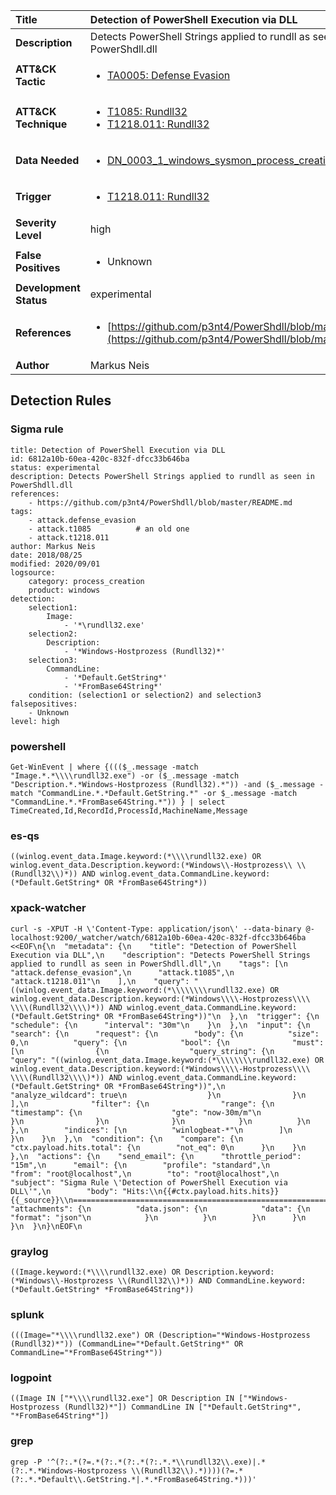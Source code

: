 | Title                    | Detection of PowerShell Execution via DLL       |
|:-------------------------|:------------------|
| **Description**          | Detects PowerShell Strings applied to rundll as seen in PowerShdll.dll |
| **ATT&amp;CK Tactic**    |  <ul><li>[TA0005: Defense Evasion](https://attack.mitre.org/tactics/TA0005)</li></ul>  |
| **ATT&amp;CK Technique** | <ul><li>[T1085: Rundll32](https://attack.mitre.org/techniques/T1085)</li><li>[T1218.011: Rundll32](https://attack.mitre.org/techniques/T1218/011)</li></ul>  |
| **Data Needed**          | <ul><li>[DN_0003_1_windows_sysmon_process_creation](../Data_Needed/DN_0003_1_windows_sysmon_process_creation.md)</li></ul>  |
| **Trigger**              | <ul><li>[T1218.011: Rundll32](../Triggers/T1218.011.md)</li></ul>  |
| **Severity Level**       | high |
| **False Positives**      | <ul><li>Unknown</li></ul>  |
| **Development Status**   | experimental |
| **References**           | <ul><li>[https://github.com/p3nt4/PowerShdll/blob/master/README.md](https://github.com/p3nt4/PowerShdll/blob/master/README.md)</li></ul>  |
| **Author**               | Markus Neis |


## Detection Rules

### Sigma rule

```
title: Detection of PowerShell Execution via DLL
id: 6812a10b-60ea-420c-832f-dfcc33b646ba
status: experimental
description: Detects PowerShell Strings applied to rundll as seen in PowerShdll.dll
references:
    - https://github.com/p3nt4/PowerShdll/blob/master/README.md
tags:
    - attack.defense_evasion
    - attack.t1085          # an old one
    - attack.t1218.011
author: Markus Neis
date: 2018/08/25
modified: 2020/09/01
logsource:
    category: process_creation
    product: windows
detection:
    selection1:
        Image:
            - '*\rundll32.exe'
    selection2:
        Description:
            - '*Windows-Hostprozess (Rundll32)*'
    selection3:
        CommandLine:
            - '*Default.GetString*'
            - '*FromBase64String*'
    condition: (selection1 or selection2) and selection3
falsepositives:
    - Unknown
level: high

```





### powershell
    
```
Get-WinEvent | where {((($_.message -match "Image.*.*\\\\rundll32.exe") -or ($_.message -match "Description.*.*Windows-Hostprozess (Rundll32).*")) -and ($_.message -match "CommandLine.*.*Default.GetString.*" -or $_.message -match "CommandLine.*.*FromBase64String.*")) } | select TimeCreated,Id,RecordId,ProcessId,MachineName,Message
```


### es-qs
    
```
((winlog.event_data.Image.keyword:(*\\\\rundll32.exe) OR winlog.event_data.Description.keyword:(*Windows\\-Hostprozess\\ \\(Rundll32\\)*)) AND winlog.event_data.CommandLine.keyword:(*Default.GetString* OR *FromBase64String*))
```


### xpack-watcher
    
```
curl -s -XPUT -H \'Content-Type: application/json\' --data-binary @- localhost:9200/_watcher/watch/6812a10b-60ea-420c-832f-dfcc33b646ba <<EOF\n{\n  "metadata": {\n    "title": "Detection of PowerShell Execution via DLL",\n    "description": "Detects PowerShell Strings applied to rundll as seen in PowerShdll.dll",\n    "tags": [\n      "attack.defense_evasion",\n      "attack.t1085",\n      "attack.t1218.011"\n    ],\n    "query": "((winlog.event_data.Image.keyword:(*\\\\\\\\rundll32.exe) OR winlog.event_data.Description.keyword:(*Windows\\\\-Hostprozess\\\\ \\\\(Rundll32\\\\)*)) AND winlog.event_data.CommandLine.keyword:(*Default.GetString* OR *FromBase64String*))"\n  },\n  "trigger": {\n    "schedule": {\n      "interval": "30m"\n    }\n  },\n  "input": {\n    "search": {\n      "request": {\n        "body": {\n          "size": 0,\n          "query": {\n            "bool": {\n              "must": [\n                {\n                  "query_string": {\n                    "query": "((winlog.event_data.Image.keyword:(*\\\\\\\\rundll32.exe) OR winlog.event_data.Description.keyword:(*Windows\\\\-Hostprozess\\\\ \\\\(Rundll32\\\\)*)) AND winlog.event_data.CommandLine.keyword:(*Default.GetString* OR *FromBase64String*))",\n                    "analyze_wildcard": true\n                  }\n                }\n              ],\n              "filter": {\n                "range": {\n                  "timestamp": {\n                    "gte": "now-30m/m"\n                  }\n                }\n              }\n            }\n          }\n        },\n        "indices": [\n          "winlogbeat-*"\n        ]\n      }\n    }\n  },\n  "condition": {\n    "compare": {\n      "ctx.payload.hits.total": {\n        "not_eq": 0\n      }\n    }\n  },\n  "actions": {\n    "send_email": {\n      "throttle_period": "15m",\n      "email": {\n        "profile": "standard",\n        "from": "root@localhost",\n        "to": "root@localhost",\n        "subject": "Sigma Rule \'Detection of PowerShell Execution via DLL\'",\n        "body": "Hits:\\n{{#ctx.payload.hits.hits}}{{_source}}\\n================================================================================\\n{{/ctx.payload.hits.hits}}",\n        "attachments": {\n          "data.json": {\n            "data": {\n              "format": "json"\n            }\n          }\n        }\n      }\n    }\n  }\n}\nEOF\n
```


### graylog
    
```
((Image.keyword:(*\\\\rundll32.exe) OR Description.keyword:(*Windows\\-Hostprozess \\(Rundll32\\)*)) AND CommandLine.keyword:(*Default.GetString* *FromBase64String*))
```


### splunk
    
```
(((Image="*\\\\rundll32.exe") OR (Description="*Windows-Hostprozess (Rundll32)*")) (CommandLine="*Default.GetString*" OR CommandLine="*FromBase64String*"))
```


### logpoint
    
```
((Image IN ["*\\\\rundll32.exe"] OR Description IN ["*Windows-Hostprozess (Rundll32)*"]) CommandLine IN ["*Default.GetString*", "*FromBase64String*"])
```


### grep
    
```
grep -P '^(?:.*(?=.*(?:.*(?:.*(?:.*.*\\rundll32\\.exe)|.*(?:.*.*Windows-Hostprozess \\(Rundll32\\).*))))(?=.*(?:.*.*Default\\.GetString.*|.*.*FromBase64String.*)))'
```



